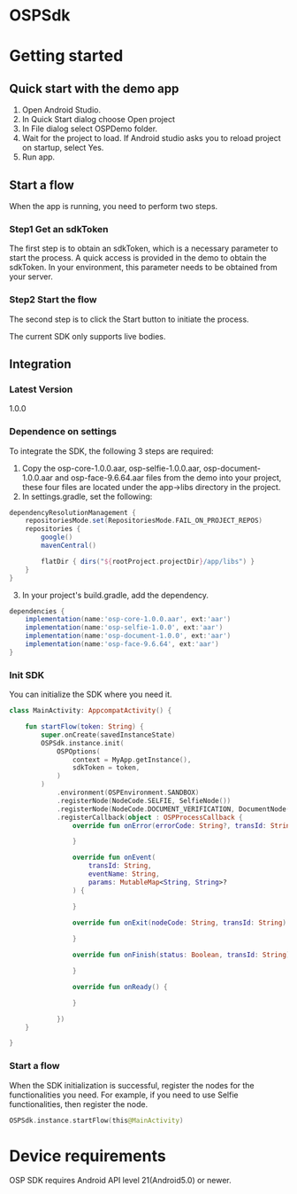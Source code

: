 # OSPSdk

# Getting started

## Quick start with the demo app

1. Open Android Studio.
2. In Quick Start dialog choose Open project
3. In File dialog select OSPDemo folder.
4. Wait for the project to load. If Android studio asks you to reload project on startup, select Yes.
5. Run app.

## Start a flow
When the app is running, you need to perform two steps. 
### Step1 Get an sdkToken
The first step is to obtain an sdkToken, which is a necessary parameter to start the process. A quick access is provided in the demo to obtain the sdkToken. In your environment, this parameter needs to be obtained from your server. 
### Step2 Start the flow
The second step is to click the Start button to initiate the process.

The current SDK only supports live bodies.

## Integration

### Latest Version
1.0.0

### Dependence on settings

To integrate the SDK, the following 3 steps are required:

1. Copy the osp-core-1.0.0.aar, osp-selfie-1.0.0.aar, osp-document-1.0.0.aar and osp-face-9.6.64.aar files from the demo into your project, these four files are located under the app->libs directory in the project.
2. In settings.gradle, set the following:
```groovy
dependencyResolutionManagement {
    repositoriesMode.set(RepositoriesMode.FAIL_ON_PROJECT_REPOS)
    repositories {
        google()
        mavenCentral()

        flatDir { dirs("${rootProject.projectDir}/app/libs") }
    }
}

```

3. In your project's build.gradle, add the dependency.
```groovy
dependencies {
    implementation(name:'osp-core-1.0.0.aar', ext:'aar')
    implementation(name:'osp-selfie-1.0.0', ext:'aar')
    implementation(name:'osp-document-1.0.0', ext:'aar')
    implementation(name:'osp-face-9.6.64', ext:'aar')
}
```

### Init SDK
You can initialize the SDK where you need it.
```kotlin
class MainActivity: AppcompatActivity() {

    fun startFlow(token: String) {
        super.onCreate(savedInstanceState)
        OSPSdk.instance.init(
            OSPOptions(
                context = MyApp.getInstance(),
                sdkToken = token,
            )
        )
            .environment(OSPEnvironment.SANDBOX)
            .registerNode(NodeCode.SELFIE, SelfieNode())
            .registerNode(NodeCode.DOCUMENT_VERIFICATION, DocumentNode())
            .registerCallback(object : OSPProcessCallback {
                override fun onError(errorCode: String?, transId: String) {

                }

                override fun onEvent(
                    transId: String,
                    eventName: String,
                    params: MutableMap<String, String>?
                ) {

                }

                override fun onExit(nodeCode: String, transId: String) {
                    
                }

                override fun onFinish(status: Boolean, transId: String) {

                }

                override fun onReady() {

                }

            })
    }

}
```


### Start a flow

When the SDK initialization is successful, register the nodes for the functionalities you need. For example, if you need to use Selfie functionalities, then register the node.

```kotlin
OSPSdk.instance.startFlow(this@MainActivity)
```

# Device requirements
OSP SDK requires Android API level 21(Android5.0) or newer.